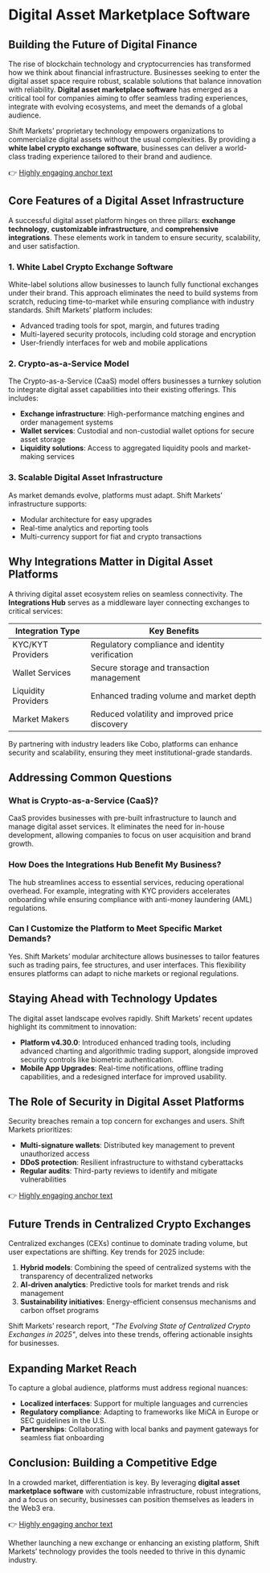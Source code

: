 # Digital Asset Marketplace Software  

## Building the Future of Digital Finance  

The rise of blockchain technology and cryptocurrencies has transformed how we think about financial infrastructure. Businesses seeking to enter the digital asset space require robust, scalable solutions that balance innovation with reliability. **Digital asset marketplace software** has emerged as a critical tool for companies aiming to offer seamless trading experiences, integrate with evolving ecosystems, and meet the demands of a global audience.  

Shift Markets’ proprietary technology empowers organizations to commercialize digital assets without the usual complexities. By providing a **white label crypto exchange software**, businesses can deliver a world-class trading experience tailored to their brand and audience.  

👉 [Highly engaging anchor text](https://bit.ly/okx-bonus)  

## Core Features of a Digital Asset Infrastructure  

A successful digital asset platform hinges on three pillars: **exchange technology**, **customizable infrastructure**, and **comprehensive integrations**. These elements work in tandem to ensure security, scalability, and user satisfaction.  

### 1. White Label Crypto Exchange Software  
White-label solutions allow businesses to launch fully functional exchanges under their brand. This approach eliminates the need to build systems from scratch, reducing time-to-market while ensuring compliance with industry standards. Shift Markets’ platform includes:  
- Advanced trading tools for spot, margin, and futures trading  
- Multi-layered security protocols, including cold storage and encryption  
- User-friendly interfaces for web and mobile applications  

### 2. Crypto-as-a-Service Model  
The Crypto-as-a-Service (CaaS) model offers businesses a turnkey solution to integrate digital asset capabilities into their existing offerings. This includes:  
- **Exchange infrastructure**: High-performance matching engines and order management systems  
- **Wallet services**: Custodial and non-custodial wallet options for secure asset storage  
- **Liquidity solutions**: Access to aggregated liquidity pools and market-making services  

### 3. Scalable Digital Asset Infrastructure  
As market demands evolve, platforms must adapt. Shift Markets’ infrastructure supports:  
- Modular architecture for easy upgrades  
- Real-time analytics and reporting tools  
- Multi-currency support for fiat and crypto transactions  

## Why Integrations Matter in Digital Asset Platforms  

A thriving digital asset ecosystem relies on seamless connectivity. The **Integrations Hub** serves as a middleware layer connecting exchanges to critical services:  

| Integration Type       | Key Benefits                          |  
|------------------------|----------------------------------------|  
| KYC/KYT Providers      | Regulatory compliance and identity verification |  
| Wallet Services        | Secure storage and transaction management |  
| Liquidity Providers    | Enhanced trading volume and market depth |  
| Market Makers          | Reduced volatility and improved price discovery |  

By partnering with industry leaders like Cobo, platforms can enhance security and scalability, ensuring they meet institutional-grade standards.  

## Addressing Common Questions  

### **What is Crypto-as-a-Service (CaaS)?**  
CaaS provides businesses with pre-built infrastructure to launch and manage digital asset services. It eliminates the need for in-house development, allowing companies to focus on user acquisition and brand growth.  

### **How Does the Integrations Hub Benefit My Business?**  
The hub streamlines access to essential services, reducing operational overhead. For example, integrating with KYC providers accelerates onboarding while ensuring compliance with anti-money laundering (AML) regulations.  

### **Can I Customize the Platform to Meet Specific Market Demands?**  
Yes. Shift Markets’ modular architecture allows businesses to tailor features such as trading pairs, fee structures, and user interfaces. This flexibility ensures platforms can adapt to niche markets or regional regulations.  

## Staying Ahead with Technology Updates  

The digital asset landscape evolves rapidly. Shift Markets’ recent updates highlight its commitment to innovation:  

- **Platform v4.30.0**: Introduced enhanced trading tools, including advanced charting and algorithmic trading support, alongside improved security controls like biometric authentication.  
- **Mobile App Upgrades**: Real-time notifications, offline trading capabilities, and a redesigned interface for improved usability.  

## The Role of Security in Digital Asset Platforms  

Security breaches remain a top concern for exchanges and users. Shift Markets prioritizes:  
- **Multi-signature wallets**: Distributed key management to prevent unauthorized access  
- **DDoS protection**: Resilient infrastructure to withstand cyberattacks  
- **Regular audits**: Third-party reviews to identify and mitigate vulnerabilities  

👉 [Highly engaging anchor text](https://bit.ly/okx-bonus)  

## Future Trends in Centralized Crypto Exchanges  

Centralized exchanges (CEXs) continue to dominate trading volume, but user expectations are shifting. Key trends for 2025 include:  
1. **Hybrid models**: Combining the speed of centralized systems with the transparency of decentralized networks  
2. **AI-driven analytics**: Predictive tools for market trends and risk management  
3. **Sustainability initiatives**: Energy-efficient consensus mechanisms and carbon offset programs  

Shift Markets’ research report, *"The Evolving State of Centralized Crypto Exchanges in 2025"*, delves into these trends, offering actionable insights for businesses.  

## Expanding Market Reach  

To capture a global audience, platforms must address regional nuances:  
- **Localized interfaces**: Support for multiple languages and currencies  
- **Regulatory compliance**: Adapting to frameworks like MiCA in Europe or SEC guidelines in the U.S.  
- **Partnerships**: Collaborating with local banks and payment gateways for seamless fiat onboarding  

## Conclusion: Building a Competitive Edge  

In a crowded market, differentiation is key. By leveraging **digital asset marketplace software** with customizable infrastructure, robust integrations, and a focus on security, businesses can position themselves as leaders in the Web3 era.  

👉 [Highly engaging anchor text](https://bit.ly/okx-bonus)  

Whether launching a new exchange or enhancing an existing platform, Shift Markets’ technology provides the tools needed to thrive in this dynamic industry.